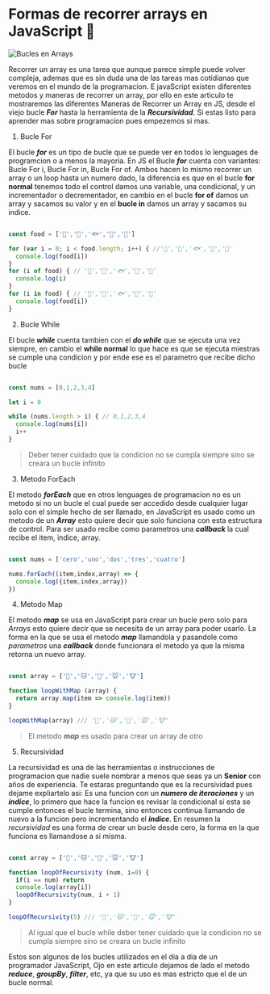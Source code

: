 ﻿<Tags>
  <Badge title="JavaScript" tag="javascript"/>
  <Badge title="Node" tag="node"/>
  <Badge title="React" tag="react"/>
</Tags>

# Formas de recorrer arrays en JavaScript 🍭

<Author text="Updated: March 20, 24">

![Bucles en Arrays](https://ucarecdn.com/27d39b25-91fd-4623-be34-24d50c66908b/-/preview/600x350/)

Recorrer un array es una tarea que aunque parece simple puede volver compleja, ademas que es sin duda una de las tareas mas cotidianas que veremos en el mundo de la programacion. E javaScript existen diferentes metodos y maneras de recorrer un array, por ello en este articulo te mostraremos las diferentes Maneras de Recorrer un Array en JS, desde el viejo bucle ***For*** hasta la herramienta de la ***Recursividad***. Si estas listo para aprender mas sobre programacion pues empezemos si mas.

1. Bucle For

El bucle ***for*** es un tipo de bucle que se puede ver en todos lo lenguages de programcion o a menos la mayoria. En JS el Bucle ***for*** cuenta con variantes: Bucle For i, Bucle For in, Bucle For of. Ambos hacen lo mismo recorrer un array o un loop hasta un numero dado, la diferencia es que en el bucle **for normal** tenemos todo el control damos una variable, una condicional, y un incrementador o decrementador, en cambio en el bucle **for of** damos un array y sacamos su valor y en el **bucle in** damos un array y sacamos su indice.

``` javascript

const food = ['🍖','🐔','🐟','🍹','🍅']

for (var i = 0; i < food.length; i++) { //'🍖','🐔','🐟','🍹','🍅'
  console.log(food[i])
}
for (i of food) { // '🍖','🐔','🐟','🍹','🍅'
  console.log(i)
}
for (i in food) { // '🍖','🐔','🐟','🍹','🍅'
  console.log(food[i])
}

```

2. Bucle While

El bucle ***while*** cuenta tambien con el ***do while*** que se ejecuta una vez siempre, en cambio el **while normal** lo que hace es que se ejecuta miestras se cumple una condicion y por ende ese es el parametro que recibe dicho bucle


``` javascript

const nums = [0,1,2,3,4]

let i = 0

while (nums.length > i) { // 0,1,2,3,4
  console.log(nums[i])
  i++
}

```

> Deber tener cuidado que la condicion no se cumpla siempre sino se creara un bucle infinito


3. Metodo ForEach

El metodo ***forEach*** que en otros lenguages de programacion no es un metodo si no un bucle el cual puede ser accedido desde cualquier lugar solo con el simple hecho de ser llamado, en JavaScript es usado como un metodo de un ***Array*** esto quiere decir que solo funciona con esta estructura de control. Para ser usado recibe como parametros una ***callback*** la cual recibe el item, indice, array.

``` javascript

const nums = ['cero','uno','dos','tres','cuatro']

nums.forEach((item,index,array) => {
  console.log({item,index,array})
})

```

4. Metodo Map

El metodo ***map*** se usa en JavaScript para crear un bucle pero solo para *Arrays* esto quiere decir que se necesita de un array para poder usarlo. La forma en la que se usa el metodo ***map*** llamandola y pasandole como *parametros* una ***callback*** donde funcionara el metodo ya que la misma retorna un nuevo array.

``` javascript

const array = ['🐶','🐱','🐷','🐭','🐮']

function loopWithMap (array) {
  return array.map(item => console.log(item))
}

loopWithMap(array) /// '🐶','🐱','🐷','🐭','🐮'

```
> El metodo ***map*** es usado para crear un array de otro

5. Recursividad

La recursividad es una de las herramientas o instrucciones de programacion que nadie suele nombrar a menos que seas ya un **Senior** con años de experiencia. Te estaras preguntando que es la recursividad pues dejame expliartelo asi: Es una funcion con un ***numero de iteraciones*** y un ***indice***, lo primero que hace la funcion es revisar la condicional si esta se cumple entonces el bucle termina, sino entonces continua llamando de nuevo a la funcion pero incrementando el ***indice***. En resumen la *recursividad* es una forma de crear un bucle desde cero, la forma en la que funciona es llamandose a si misma.

``` javascript

const array = ['🐶','🐱','🐷','🐭','🐮']

function loopOfRecursivity (num, i=0) {
  if(i == num) return
  console.log(array[i])
  loopOfRecursivity(num, i + 1)
}

loopOfRecursivity(5) /// '🐶','🐱','🐷','🐭','🐮'

```

> Al igual que el bucle while deber tener cuidado que la condicion no se cumpla siempre sino se creara un bucle infinito

Estos son algunos de los bucles utilizados en el dia a dia de un programador JavaScript, Ojo en este articulo dejamos de lado el metodo ***reduce***, ***groupBy***, ***filter***, etc, ya que su uso es mas estricto que el de un bucle normal.
